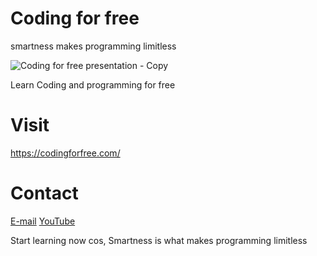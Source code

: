 # Coding for free
smartness makes programming limitless

![Coding for free presentation - Copy](https://user-images.githubusercontent.com/94104126/181477232-04a55844-ea55-495e-a8e9-df3f540addae.png)

Learn Coding and programming for free

# Visit
https://codingforfree.com/

# Contact
[E-mail](Info@codingforfree.com)
[YouTube](https://www.youtube.com/channel/UCBJ09tW7meLCYxp8XvahRuw)

Start learning now cos, Smartness is what makes programming limitless
